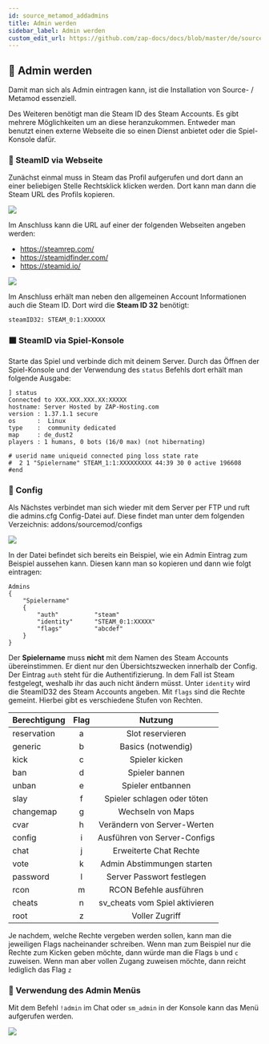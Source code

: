 ```yaml
---
id: source_metamod_addadmins
title: Admin werden
sidebar_label: Admin werden
custom_edit_url: https://github.com/zap-docs/docs/blob/master/de/source_metamod_addadmins.md
---
```


## 🔐 Admin werden

Damit man sich als Admin eintragen kann, ist die Installation von Source- / Metamod essenziell.

Des Weiteren benötigt man die Steam ID des Steam Accounts. Es gibt mehrere Möglichkeiten um an diese heranzukommen. Entweder man benutzt einen externe Webseite die so einen Dienst anbietet oder die Spiel-Konsole dafür.

### 🔢 SteamID via Webseite

Zunächst einmal muss in Steam das Profil aufgerufen und dort dann an einer beliebigen Stelle Rechtsklick klicken werden. Dort kann man dann die Steam URL des Profils kopieren.

![](https://i.imgur.com/sx5spW8.png)

Im Anschluss kann die URL auf einer der folgenden Webseiten angeben werden:

- https://steamrep.com/
- https://steamidfinder.com/
- https://steamid.io/

![](https://i.imgur.com/oGaxizz.png)

Im Anschluss  erhält man neben den allgemeinen Account Informationen auch die Steam ID. Dort wird die **Steam ID 32** benötigt:

```
steamID32: STEAM_0:1:XXXXXX
```

### ⬛ SteamID via Spiel-Konsole

Starte das Spiel und verbinde dich mit deinem Server. Durch das Öffnen der Spiel-Konsole und der Verwendung des `status` Befehls dort erhält man folgende Ausgabe:

```
] status
Connected to XXX.XXX.XXX.XX:XXXXX
hostname: Server Hosted by ZAP-Hosting.com
version : 1.37.1.1 secure
os      :  Linux
type    :  community dedicated
map     : de_dust2
players : 1 humans, 0 bots (16/0 max) (not hibernating)

# userid name uniqueid connected ping loss state rate
#  2 1 "Spielername" STEAM_1:1:XXXXXXXXX 44:39 30 0 active 196608
#end
```

### 📔 Config

Als Nächstes verbindet man sich wieder mit dem Server per FTP und ruft die admins.cfg Config-Datei auf. Diese findet man unter dem folgenden Verzeichnis: addons/sourcemod/configs

![](https://i.imgur.com/tneOZj1.png)

In der Datei befindet sich bereits ein Beispiel, wie ein Admin Eintrag zum Beispiel aussehen kann. Diesen kann man so kopieren und dann wie folgt eintragen:

```
Admins
{
	"Spielername"
	{
		"auth"			"steam"
		"identity"		"STEAM_0:1:XXXXX"
		"flags"			"abcdef"
	}
}
```

Der **Spielername** muss **nicht** mit dem Namen des Steam Accounts übereinstimmen. Er dient nur den Übersichtszwecken innerhalb der Config. Der Eintrag `auth` steht für die Authentifizierung. In dem Fall ist Steam festgelegt, weshalb ihr das auch nicht ändern müsst. Unter `identity` wird die SteamID32 des Steam Accounts angeben. Mit `flags` sind die Rechte gemeint. Hierbei gibt es verschiedene Stufen von Rechten. 


| Berechtigung | Flag  | Nutzung |
| ------------|:----:|:--------:|
| reservation | a | Slot reservieren |
| generic | b |  Basics (notwendig)  |
| kick | c |  Spieler kicken  |
| ban | d |  Spieler bannen   |
| unban | e |   Spieler entbannen  |
| slay | f |  Spieler schlagen oder töten   |
| changemap | g |   Wechseln von Maps  |
| cvar | h |   Verändern von Server-Werten  |
| config | i |  Ausführen von Server-Configs   |
| chat | j |   Erweiterte Chat Rechte  |
| vote | k |  Admin Abstimmungen starten   |
| password | l |  Server Passwort festlegen   |
| rcon | m |  RCON Befehle ausführen   |
| cheats | n |  sv_cheats vom Spiel aktivieren   |
| root | z |  Voller Zugriff   |


Je nachdem, welche Rechte vergeben werden sollen, kann man die jeweiligen Flags nacheinander schreiben. Wenn man zum Beispiel nur die Rechte zum Kicken geben möchte, dann würde man die Flags `b` und `c` zuweisen. Wenn man aber vollen Zugang zuweisen möchte, dann reicht lediglich das Flag `z`

### 📄 Verwendung des Admin Menüs 

Mit dem Befehl `!admin` im Chat oder `sm_admin` in der Konsole kann das Menü aufgerufen werden.

![](https://i.imgur.com/00Fabmw.png)
